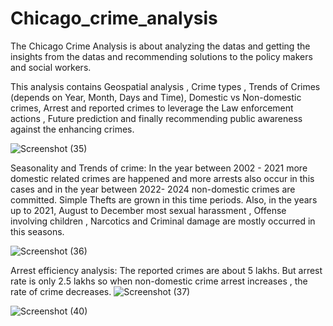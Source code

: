 # Chicago_crime_analysis

The Chicago Crime Analysis is about analyzing the datas and getting the insights from the datas and recommending solutions to the policy makers and social workers.

This analysis contains Geospatial analysis , Crime types , Trends of Crimes (depends on Year, Month, Days and Time), Domestic vs Non-domestic crimes, Arrest and reported crimes to leverage the Law enforcement actions , Future prediction and finally recommending public awareness against the enhancing crimes.

![Screenshot (35)](https://github.com/user-attachments/assets/bb4737ce-a950-4da0-ad81-d454b777b52b)

Seasonality and Trends of crime:
In the year between 2002 - 2021 more domestic related crimes are happened and more arrests also occur in this cases and in the year between 2022- 2024 non-domestic crimes are committed. Simple Thefts are  grown in this time periods. Also, in the years up to 2021, August to December most sexual harassment , Offense involving children , Narcotics and Criminal damage are mostly occurred in this seasons.


![Screenshot (36)](https://github.com/user-attachments/assets/41dc5e97-5cae-4600-8b49-c2d229a6ede3)

Arrest efficiency analysis:
The reported crimes are about 5 lakhs. But arrest rate is only 2.5 lakhs so when non-domestic crime arrest increases , the rate of crime decreases.
![Screenshot (37)](https://github.com/user-attachments/assets/40788190-da88-4ea8-b298-7b6a1bfdeb35)

![Screenshot (40)](https://github.com/user-attachments/assets/b14eefe0-de86-46a7-bcd2-6a47a521cdcc)
